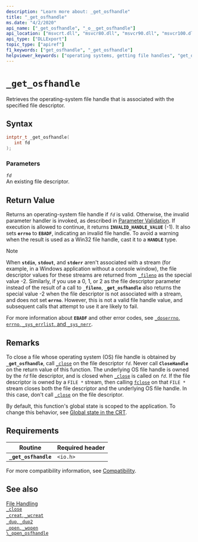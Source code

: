 ```yaml
---
description: "Learn more about: _get_osfhandle"
title: "_get_osfhandle"
ms.date: "4/2/2020"
api_name: ["_get_osfhandle", "_o__get_osfhandle"]
api_location: ["msvcrt.dll", "msvcr80.dll", "msvcr90.dll", "msvcr100.dll", "msvcr100_clr0400.dll", "msvcr110.dll", "msvcr110_clr0400.dll", "msvcr120.dll", "msvcr120_clr0400.dll", "ucrtbase.dll", "api-ms-win-crt-stdio-l1-1-0.dll", "api-ms-win-crt-private-l1-1-0.dll"]
api_type: ["DLLExport"]
topic_type: ["apiref"]
f1_keywords: ["get_osfhandle", "_get_osfhandle"]
helpviewer_keywords: ["operating systems, getting file handles", "get_osfhandle function", "_get_osfhandle function", "file handles [C++], operating system"]
---
```

# `_get_osfhandle`

Retrieves the operating-system file handle that is associated with the specified file descriptor.

## Syntax

```C
intptr_t _get_osfhandle(
   int fd
);
```

### Parameters

*`fd`*\
An existing file descriptor.

## Return Value

Returns an operating-system file handle if *`fd`* is valid. Otherwise, the invalid parameter handler is invoked, as described in [Parameter Validation](../../c-runtime-library/parameter-validation.md). If execution is allowed to continue, it returns **`INVALID_HANDLE_VALUE`** (-1). It also sets **`errno`** to **`EBADF`**, indicating an invalid file handle. To avoid a warning when the result is used as a Win32 file handle, cast it to a **`HANDLE`** type.

> [!NOTE]
> When **`stdin`**, **`stdout`**, and **`stderr`** aren't associated with a stream (for example, in a Windows application without a console window), the file descriptor values for these streams are returned from [`_fileno`](fileno.md) as the special value -2. Similarly, if you use a 0, 1, or 2 as the file descriptor parameter instead of the result of a call to **`_fileno`**, **`_get_osfhandle`** also returns the special value -2 when the file descriptor is not associated with a stream, and does not set **`errno`**. However, this is not a valid file handle value, and subsequent calls that attempt to use it are likely to fail.

For more information about **`EBADF`** and other error codes, see [`_doserrno`, `errno`, `_sys_errlist`, and `_sys_nerr`](../../c-runtime-library/errno-doserrno-sys-errlist-and-sys-nerr.md).

## Remarks

To close a file whose operating system (OS) file handle is obtained by **`_get_osfhandle`**, call [`_close`](close.md) on the file descriptor *`fd`*. Never call **`CloseHandle`** on the return value of this function. The underlying OS file handle is owned by the *`fd`* file descriptor, and is closed when [`_close`](close.md) is called on *`fd`*. If the file descriptor is owned by a `FILE *` stream, then calling [`fclose`](fclose-fcloseall.md) on that `FILE *` stream closes both the file descriptor and the underlying OS file handle. In this case, don't call [`_close`](close.md) on the file descriptor.

By default, this function's global state is scoped to the application. To change this behavior, see [Global state in the CRT](../global-state.md).

## Requirements

|Routine|Required header|
|-------------|---------------------|
|**`_get_osfhandle`**|`<io.h>`|

For more compatibility information, see [Compatibility](../../c-runtime-library/compatibility.md).

## See also

[File Handling](../../c-runtime-library/file-handling.md)\
[`_close`](close.md)\
[`_creat`, `_wcreat`](creat-wcreat.md)\
[`_dup`, `_dup2`](dup-dup2.md)\
[`_open`, `_wopen`](open-wopen.md)\
[`\_open_osfhandle`](open-osfhandle.md)
